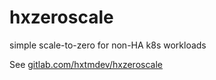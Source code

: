 # hxzeroscale

simple scale-to-zero for non-HA k8s workloads

See [gitlab.com/hxtmdev/hxzeroscale](https://gitlab.com/hxtmdev/hxzeroscale)
